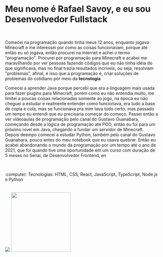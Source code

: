 <h1>Meu nome é Rafael Savoy, e eu sou Desenvolvedor Fullstack</h1> 
<br>
<p>Comecei na programação quando tinha meus 12 anos, enquanto jogava Minecraft e me interessei por como as coisas funcionavam, porque até então eu só jogava, então procurei na internet e achei o termo "programação". Procurei por programação para Minecraft e acabei me maravilhando por ver pessoas fazendo códigos que eu não tinha idéia do que significava, mas no final trazia resultados incríveis, ou seja, resolviam "problemas", afinal, é isso que a programação é, criar soluções de problemas do cotidiano por meio da <strong>tecnologia</strong></p>
<p>Comecei a aprender Java porque percebi que era a linguagem mais usada para fazer plugins para Minecraft, porém como eu não entendia muito, me limitei a poucas coisas relacionadas somente ao jogo, na época eu não cheguei a estudar e realmente entender como funcionava, era tudo a base de copia e cola, mas se funcionava pra mim tava tudo certo, mas passado um tempo eu entendi que eu precisaria começar do começo. Passei então a ver videoaulas de programação pelo canal do Gustavo Guanabara, começando desde a lógica de programação até POO, então eu fui para um próximo nível em Java, chegando a fundar um servidor de Minecraft. Depois deempo comecei a estudar Python, também pelo canal do Gustavo Guanabara, pouco antes do meu notebook que eu usava quebrar. Então eu acabei abandonando o mundo da programação por um tempo até o ano de 2021, que foi quando tive uma oportunidade em um curso com duração de 5 meses no Senai, de Desenvolvedor Frontend, en </p>
<p>
<br>
<p> :computer: Tecnologias: HTML, CSS, React, JavaScript, TypeScript, Node.js e Python
<br>
<br>
<br>
<img src="https://github-readme-stats.vercel.app/api?username=rafaelsavoy&show_icons=true&theme=&include_all_commits=true&count_private=true">
<img src="https://github-readme-stats.vercel.app/api/top-langs/?username=rafaelsavoy" height="195">
